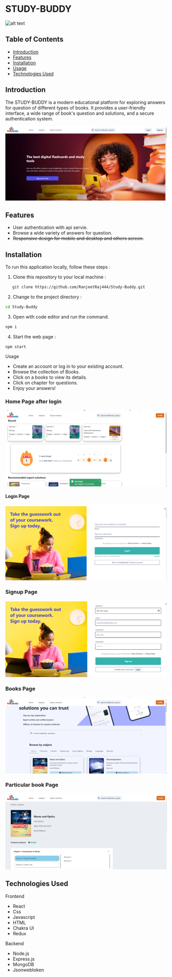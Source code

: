 # STUDY-BUDDY

![alt text](Frontend/src/Assets/studybuddy_logo.png)

## Table of Contents

- [Introduction](#introduction)
- [Features](#features)
- [Installation](#installation)
- [Usage](#usage)
- [Technologies Used](#technologies-used)

## Introduction

The STUDY-BUDDY is a modern educational platform for exploring answers for question of different types of books. It provides a user-friendly interface, a wide range of book's question and solutions, and a secure authentication system.

![alt text](<Frontend/src/Assets/Readme/Screenshot (1678).png>)

## Features

- User authentication with api servie.
- Browse a wide variety of answers for question.
- <del>Responsive design for mobile and desktop and others screen.</del>

## Installation

To run this application locally, follow these steps :

1. Clone this repository to your local machine :

```bash
   git clone https://github.com/RanjeetRaj444/Study-Buddy.git
```

2. Change to the project directory :

```bash
cd Study-Buddy
```

3. Open with code editor and run the command.

```bash
npm i
```

4. Start the web page :

```bash
npm start
```

Usage

- Create an account or log in to your existing account.
- Browse the collection of Books.
- Click on a books to view its details.
- Click on chapter for questions.
- Enjoy your answers!

### Home Page after login

![alt text](<Frontend/src/Assets/Readme/Screenshot (1681).png>)

#### Login Page

![alt text](<Frontend/src/Assets/Readme/Screenshot (1679).png>)

### Signup Page

![alt text](<Frontend/src/Assets/Readme/Screenshot (1680).png>)

### Books Page

![alt text](<Frontend/src/Assets/Readme/Screenshot (1682).png>)

### Particular book Page

![alt text](<Frontend/src/Assets/Readme/Screenshot (1683).png>)

## Technologies Used

Frontend

- React
- Css
- Javascript
- HTML
- Chakra UI
- Redux

Backend

- Node.js
- Express.js
- MongoDB
- Jsonwebtoken

